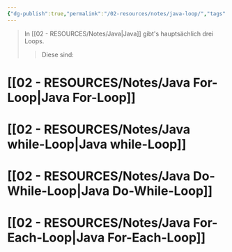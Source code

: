 ```yaml
---
{"dg-publish":true,"permalink":"/02-resources/notes/java-loop/","tags":["informatik/code/java"],"noteIcon":"","updated":"2025-09-10T16:33:04.373+02:00"}
---
```


>In [[02 - RESOURCES/Notes/Java\|Java]] gibt's hauptsächlich drei Loops.
>>Diese sind:

# [[02 - RESOURCES/Notes/Java For-Loop\|Java For-Loop]]
# [[02 - RESOURCES/Notes/Java while-Loop\|Java while-Loop]]
# [[02 - RESOURCES/Notes/Java Do-While-Loop\|Java Do-While-Loop]]

# [[02 - RESOURCES/Notes/Java For-Each-Loop\|Java For-Each-Loop]]